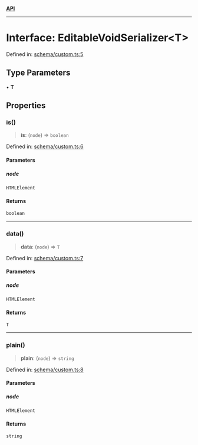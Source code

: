 [**API**](../API.md)

***

# Interface: EditableVoidSerializer\<T\>

Defined in: [schema/custom.ts:5](https://github.com/inokawa/edix/blob/f0cba21efc7fe6a2310e4e8cc68ba696c9ddc746/src/core/schema/custom.ts#L5)

## Type Parameters

• **T**

## Properties

### is()

> **is**: (`node`) => `boolean`

Defined in: [schema/custom.ts:6](https://github.com/inokawa/edix/blob/f0cba21efc7fe6a2310e4e8cc68ba696c9ddc746/src/core/schema/custom.ts#L6)

#### Parameters

##### node

`HTMLElement`

#### Returns

`boolean`

***

### data()

> **data**: (`node`) => `T`

Defined in: [schema/custom.ts:7](https://github.com/inokawa/edix/blob/f0cba21efc7fe6a2310e4e8cc68ba696c9ddc746/src/core/schema/custom.ts#L7)

#### Parameters

##### node

`HTMLElement`

#### Returns

`T`

***

### plain()

> **plain**: (`node`) => `string`

Defined in: [schema/custom.ts:8](https://github.com/inokawa/edix/blob/f0cba21efc7fe6a2310e4e8cc68ba696c9ddc746/src/core/schema/custom.ts#L8)

#### Parameters

##### node

`HTMLElement`

#### Returns

`string`
